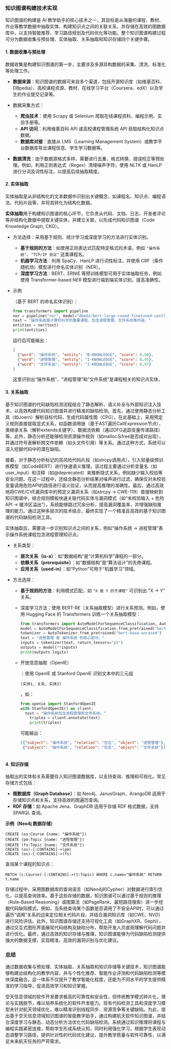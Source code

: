 ### **知识图谱构建技术实现**

知识图谱的构建是 AI 教学助手的核心技术之一，其目标是从海量的课程、教材、作业等教学数据中抽取实体、构建知识点之间的关联关系，并存储在高效的图数据库中，以支持智能推荐、学习路径规划及代码优化等功能。整个知识图谱构建过程可分为数据收集与预处理、实体抽取、关系抽取和知识存储四个关键步骤。

#### **1. 数据收集与预处理**

数据收集是构建知识图谱的第一步，主要涉及多源异构数据的采集、清洗、标准化等处理工作。

- **数据来源**：知识图谱的数据可来自多个渠道，包括开源知识库（如维基百科、DBpedia）、高校课程资源、教材、在线学习平台（Coursera、edX）以及学生的作业提交记录等。

- 数据采集方式：

  - **爬虫技术**：使用 Scrapy 或 Selenium 爬取在线课程资料、编程示例、实验手册等。
  - **API 访问**：利用维基百科 API 或高校课程管理系统 API 获取结构化知识点数据。
  - **数据库对接**：直接从 LMS（Learning Management System）或教学平台数据库导出课程信息、学生学习数据等。
  
- **数据清洗**：由于数据源格式多样，需要进行去重、格式转换、错误校正等预处理。例如，利用正则表达式（Regex）清理噪声字符，使用 NLTK 或 HanLP 进行分词及词性标注，以提高后续抽取精度。

#### **2. 实体抽取**

实体抽取是从非结构化的文本数据中识别出关键概念，如课程名、知识点、编程语法、代码片段等，并将其转化为结构化数据。

**实体抽取**用于构建知识图谱的核心环节，它负责从代码、文档、日志、开发者评论等非结构化数据中提取关键实体，并建立关联，以形成代码知识图谱（Code Knowledge Graph, CKG）。

- 方法选择：采用基于规则、统计学习或深度学习的方法进行实体识别。

  - **基于规则的方法**：如使用正则表达式匹配特定格式的术语，例如 `"操作系统"`、`"TCP/IP 协议"` 这类课程名。
  - **机器学习方法**：利用 SpaCy、HanLP 进行词性标注，并使用 CRF（条件随机场）模型进行命名实体识别（NER）。
  - **深度学习方法**：BERT、ERNIE 等预训练模型可用于实体抽取任务，例如使用 Transformer-based NER 模型进行端到端实体识别，提高准确性。
  
- 示例

  （基于 BERT 的命名实体识别）：

  ```python
  from transformers import pipeline
  ner = pipeline("ner", model="dbmdz/bert-large-cased-finetuned-conll03-english")
  text = "操作系统是计算机科学的重要课程，包含进程管理、文件系统等内容。"
  entities = ner(text)
  print(entities)
  ```

  运行后可能输出：

  ```json
  [
    {"word": "操作系统", "entity": "B-KNOWLEDGE", "score": 0.98},
    {"word": "进程管理", "entity": "I-KNOWLEDGE", "score": 0.95},
    {"word": "文件系统", "entity": "I-KNOWLEDGE", "score": 0.97}
  ]
  ```

  这里识别出“操作系统”、“进程管理”和“文件系统”是课程相关的知识点实体。

#### **3. 关系抽取**

基于知识图谱的代码缺陷检测流程结合了静态解析、语义补全与外部知识注入技术，以高效构建代码知识图谱并进行精准的缺陷检测。首先，通过使用静态分析工具（如Joern）解析目标代码，生成代码属性图（CPG）。在此基础上，采用预定义规则直接提取显式关系，如函数调用链（基于AST遍历CallExpression节点）、类继承关系（解析extends关键字）、数据流依赖（通过DFG追踪变量传递路径）等。此外，静态分析还能够检测资源操作规则（如malloc与free是否成对出现），并通过符号表解析跨文件依赖（如头文件引用）等关系。通过这种方式，系统可以深入挖掘代码中的潜在缺陷。

接着，对于静态分析标记的高风险代码片段（如strcpy调用点），引入轻量级预训练模型（如CodeBERT）进行快速语义推理。该过程主要通过分析变量名（如user_input）和注释（如@deprecated）来推断隐式关系，例如缺少输入校验等安全问题。在这一过程中，还结合静态分析结果对噪声进行过滤，确保仅对未校验变量调用危险API的路径进行语义验证，从而提高推理的准确性。最后，通过高效地将CWE/CVE漏洞库中的预定义漏洞关系（如strcpy → CWE-119）直接映射到知识图谱中，结合规则模板快速关联代码实体与漏洞模式（如“未校验输入 + 危险API → 缓冲区溢出”），系统能够跳过冗余分析，提高漏洞覆盖率，并增强缺陷推理的能力。通过这种多层次的技术结合，最终实现了一个精准且高效的基于知识图谱的代码缺陷检测工具。

实体抽取后，需要进一步识别知识点之间的关系，例如“操作系统 → 进程管理”表示操作系统课程包含进程管理知识点。

- 关系类型：

  - **层次关系（is-a）**：如“数据结构”是“计算机科学”课程的一部分。
  - **依赖关系（prerequisite）**：如“数据结构”是“算法设计”的先修课程。
  - **应用关系（used-in）**：如“Python”可用于“机器学习”领域。
  
- 方法选择：

  - **基于规则的方法**：利用模式匹配，如 `"X 是 Y 的子课程"` 可识别出 "X → Y" 关系。

  - 深度学习方法：使用 BERT-RE（关系抽取模型）进行关系预测。例如，使用 Hugging Face 的 Transformers 训练一个关系抽取模型：

    ```python
    from transformers import AutoModelForSequenceClassification, AutoTokenizer
    model = AutoModelForSequenceClassification.from_pretrained("bert-base-uncased")
    tokenizer = AutoTokenizer.from_pretrained("bert-base-uncased")
    text = "进程管理 是 操作系统 的核心部分。"
    inputs = tokenizer(text, return_tensors="pt")
    outputs = model(**inputs)
    print(outputs.logits)
    ```
    
  - 开放信息抽取（OpenIE）
  
    ：使用 OpenIE 或 Stanford OpenIE 识别文本中的三元组 

    ```
    (实体1, 关系, 实体2)
    ```

    ，如：
  
    ```python
    from openie import StanfordOpenIE
    with StanfordOpenIE() as client:
      text = "操作系统包含进程管理和文件系统。"
        triples = client.annotate(text)
        print(triples)
    ```
  
    可能输出：
  
    ```json
    [{"subject": "操作系统", "relation": "包含", "object": "进程管理"},
     {"subject": "操作系统", "relation": "包含", "object": "文件系统"}]
  ```

#### **4. 知识存储**

抽取出的实体和关系需要存入知识图谱数据库，以支持查询、推理和可视化。常见存储方式包括：

- **图数据库（Graph Database）**：如 Neo4j、JanusGraph、ArangoDB 适用于存储知识点和关系，支持高效的图遍历查询。
- **RDF 存储**：如 Apache Jena、GraphDB 适用于存储 RDF 格式数据，支持 SPARQL 查询。

**示例（Neo4j 数据存储）**

```cypher
CREATE (os:Course {name: "操作系统"})
CREATE (pm:Topic {name: "进程管理"})
CREATE (fs:Topic {name: "文件系统"})
CREATE (os)-[:CONTAINS]->(pm)
CREATE (os)-[:CONTAINS]->(fs)
```

查询某个课程的知识点：

```cypher
MATCH (c:Course)-[:CONTAINS]->(t:Topic) WHERE c.name="操作系统" RETURN t.name
```

存储过程中，采用图数据库的查询语言（如Neo4j的Cypher）对数据进行索引优化，以提高查询效率。基于这些存储的数据，知识图谱可以通过基于规则的推理（Rule-Based Reasoning）或图算法（如PageRank、最短路径搜索）进一步挖掘代码缺陷模式。例如，当系统查询某个函数是否调用了不安全API时，可以通过遍历“调用”关系的边来定位相关代码片段，并结合漏洞知识库（如CWE、NVD）进行风险评估。此外，知识图谱存储还支持可视化工具（如GraphXR、Gephi），通过交互式图形界面展现代码结构及缺陷分布，帮助开发人员直观理解代码问题并进行优化。最终，通过高效的知识存储与推理，知识图谱能够为代码缺陷检测提供强大的数据支撑，实现精准、高效的漏洞识别与优化建议。

### **总结**

通过数据收集与预处理、实体抽取、关系抽取和知识存储等关键技术，知识图谱能够构建出结构化的教学内容，并与个性化推荐、智能作业评测和代码缺陷检测等模块深度融合。这一体系不仅提升了教学智能化程度，还能为不同水平的学生提供精准的学习指导，促进高效学习和知识掌握。





空天信息领域的软件开发要求极高的可靠性和安全性，但传统教学模式碎片化，理论与实践脱节，难以培养系统化的软件开发能力。现有代码检测工具和深度学习模型未针对航天领域优化，难以精准识别线程同步、资源竞争等关键缺陷。为此，提出基于空天信息领域知识图谱的智能教学助手，通过构建航天软件知识图谱，并结合深度学习与静态、动态分析方法优化代码缺陷检测。系统通过知识推理将课程与编程实践紧密连接，帮助学生形成系统认知，同时利用强化学习，根据学生表现动态调整学习路径，提供针对性的代码优化建议，提升教学质量与软件可靠性，以满足未来航天任务的严苛需求。